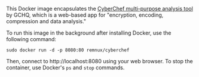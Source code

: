 This Docker image encapsulates the [CyberChef multi-purpose analysis tool][1] by GCHQ,
which is a web-based app for "encryption, encoding, compression and data analysis."

To run this image in the background after installing Docker,
use the following command:

`sudo docker run -d -p 8080:80 remnux/cyberchef`

Then, connect to http://localhost:8080 using your web browser.
To stop the container, use Docker's `ps` and `stop` commands.

  [1]: https://github.com/gchq/CyberChef

